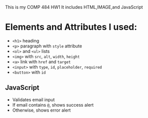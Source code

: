 This is my COMP 484 HW1
It includes HTML,IMAGE,and JavaScript

# Elements and Attributes I used:
- `<h1>` heading
- `<p>` paragraph with `style` attribute
- `<ol>` and `<ul>` lists
- `<img>` with `src`, `alt`, `width`, `height`
- `<a>` link with `href` and `target`
- `<input>` with `type`, `id`, `placeholder`, `required`
- `<button>` with `id`


## JavaScript
- Validates email input
- If email contains `@`, shows success alert
- Otherwise, shows error alert

